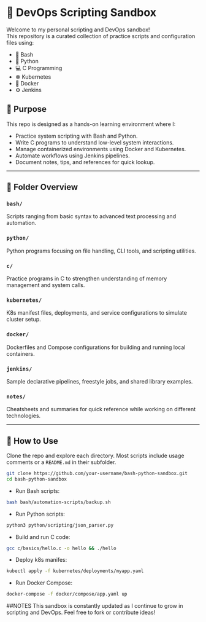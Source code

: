 # 🧪 DevOps Scripting Sandbox

Welcome to my personal scripting and DevOps sandbox!  
This repository is a curated collection of practice scripts and configuration files using:

- 🐚 Bash
- 🐍 Python
- 💻 C Programming
- ☸️ Kubernetes
- 🐳 Docker
- ⚙️ Jenkins

## 🧭 Purpose

This repo is designed as a hands-on learning environment where I:
- Practice system scripting with Bash and Python.
- Write C programs to understand low-level system interactions.
- Manage containerized environments using Docker and Kubernetes.
- Automate workflows using Jenkins pipelines.
- Document notes, tips, and references for quick lookup.

---

## 📂 Folder Overview

### `bash/`
Scripts ranging from basic syntax to advanced text processing and automation.

### `python/`
Python programs focusing on file handling, CLI tools, and scripting utilities.

### `c/`
Practice programs in C to strengthen understanding of memory management and system calls.

### `kubernetes/`
K8s manifest files, deployments, and service configurations to simulate cluster setup.

### `docker/`
Dockerfiles and Compose configurations for building and running local containers.

### `jenkins/`
Sample declarative pipelines, freestyle jobs, and shared library examples.

### `notes/`
Cheatsheets and summaries for quick reference while working on different technologies.

---

## 🚀 How to Use

Clone the repo and explore each directory. Most scripts include usage comments or a `README.md` in their subfolder.

```bash
git clone https://github.com/your-username/bash-python-sandbox.git
cd bash-python-sandbox
```

- Run Bash scripts:
```bash
bash bash/automation-scripts/backup.sh
```

- Run Python scripts:
```bash
python3 python/scripting/json_parser.py
```

- Build and run C code:
```bash
gcc c/basics/hello.c -o hello && ./hello
```

- Deploy k8s manifes:
```bash
kubectl apply -f kubernetes/deployments/myapp.yaml
```

- Run Docker Compose:
```bash
docker-compose -f docker/compose/app.yaml up
```


##NOTES
This sandbox is constantly updated as I continue to grow in scripting and DevOps. Feel free to fork or contribute ideas!
